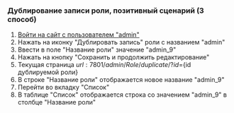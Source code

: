 ### Дублирование записи роли, позитивный сценарий (3 способ)

1. [Войти на сайт с пользователем "admin"](../../../../0.%20Шаги/1.%20Войти%20на%20сайт%20с%20пользователем%20username.md)
1. Нажать на иконку "Дублировать запись" роли с названием "admin"
1. Ввести в поле "Название роли" значение "admin_9"
1. Нажать на кнопку "Сохранить и продолжить редактирование"
1. Текущая страница ${url}:7801/admin/Role/duplicate/?id=${id дублируемой роли}
1. В строке "Название роли" отображается новое название "admin_9"
1. Перейти во вкладку "Список"
1. В таблице "Список" отображается строка со значением "admin_9" в столбце "Название роли"